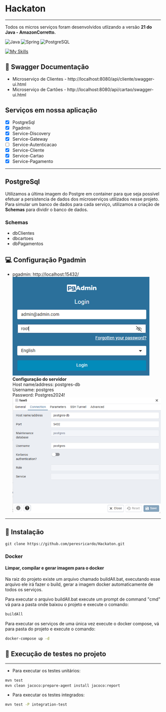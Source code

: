 # Hackaton

<hr>
Todos os micros serviços foram desenvolvidos utlizando a versão <b>21 do Java - AmazonCorretto.</b>

![Java](https://img.shields.io/badge/java-%23ED8B00.svg?style=for-the-badge&logo=openjdk&logoColor=white)
![Spring](https://img.shields.io/badge/spring-%236DB33F.svg?style=for-the-badge&logo=spring&logoColor=white)
![PostgreSQL](https://img.shields.io/badge/PostgreSQL-blue?style=for-the-badge&logo=postgresql&logoColor=white)

[![My Skills](https://skillicons.dev/icons?i=docker,&perline=3)](https://skillicons.dev)


## 📑 Swagger Documentação
- Microserviço de Clientes - http://localhost:8080/api/cliente/swagger-ui.html
- Microserviço de Cartões - http://localhost:8080/api/cartao/swagger-ui.html


## Serviços em nossa aplicação
- [x] PostgreSql
- [x] Pgadmin
- [x] Service-Discovery
- [x] Service-Gateway
- [ ] Service-Autenticacao
- [x] Service-Cliente
- [x] Service-Cartao
- [x] Service-Pagamento

<hr>

## PostgreSql
Utilizamos a última imagem do Postgre em container para que seja possível efetuar a persistencia de dados dos microserviços utilizados nesse projeto.<br>
Para simular um banco de dados para cada serviço, utilizamos a criação de <strong>Schemas</strong> para dividir o banco de dados.<br>
### Schemas
- dbClientes
- dbcartoes
- dbPagamentos

## 💻 Configuração Pgadmin
- pgadmin: http://localhost:15432/<br>
  ![img_1.png](img_1.png)
  <br><strong>Configuração do servidor</strong>
  <br>Host name/address: postgres-db
  <br>Username: postgres
  <br>Password: Postgres2024!
  ![img.png](img.png)

<hr>

## 🔧 Instalação

```shell
git clone https://github.com/peresricardo/Hackaton.git
```
### Docker

#### Limpar, compilar e gerar imagem para o docker

Na raiz do projeto existe um arquivo chamado buildAll.bat, executando esse arquivo ele irá
fazer o build, gerar a imagem docker automaticamente de todos os serviços.

Para executar o arquivo buildAll.bat execute um prompt de command "cmd"
vá para a pasta onde baixou o projeto e execute o comando:
```sh
buildAll
```

Para executar os serviços de uma única vez execute o docker compose,
vá para pasta do projeto e execute o comando:
```sh
docker-compose up -d
```


## 🧪 Execução de testes no projeto
<hr>

- Para executar os testes unitários:

```sh
mvn test
mvn clean jacoco:prepare-agent install jacoco:report
```
- Para executar os testes integrados:
```sh
mvn test -P integration-test
```